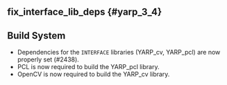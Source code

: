 fix_interface_lib_deps {#yarp_3_4}
----------------------

## Build System

* Dependencies for the `INTERFACE` libraries (YARP_cv, YARP_pcl)
  are now properly set (#2438).
* PCL is now required to build the YARP_pcl library.
* OpenCV is now required to build the YARP_cv library.
